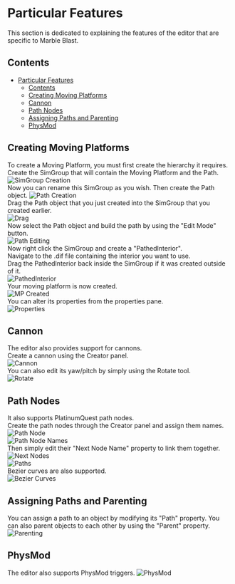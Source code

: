 # Particular Features

This section is dedicated to explaining the features of the editor that are specific to Marble Blast.

## Contents
- [Particular Features](#particular-features)
  - [Contents](#contents)
  - [Creating Moving Platforms](#creating-moving-platforms)
  - [Cannon](#cannon)
  - [Path Nodes](#path-nodes)
  - [Assigning Paths and Parenting](#assigning-paths-and-parenting)
  - [PhysMod](#physmod)

## Creating Moving Platforms
To create a Moving Platform, you must first create the hierarchy it requires.  
Create the SimGroup that will contain the Moving Platform and the Path.  
![SimGroup Creation](image-10.png)  
Now you can rename this SimGroup as you wish. Then create the Path object.
![Path Creation](image-11.png)  
Drag the Path object that you just created into the SimGroup that you created earlier.  
![Drag](image-12.png)  
Now select the Path object and build the path by using the "Edit Mode" button.  
![Path Editing](image-13.png)  
Now right click the SimGroup and create a "PathedInterior".  
Navigate to the .dif file containing the interior you want to use.  
Drag the PathedInterior back inside the SimGroup if it was created outside of it.  
![PathedInterior](image-14.png)  
Your moving platform is now created.  
![MP Created](image-15.png)  
You can alter its properties from the properties pane.  
![Properties](image-16.png)  

## Cannon
The editor also provides support for cannons.  
Create a cannon using the Creator panel.  
![Cannon](image-17.png)  
You can also edit its yaw/pitch by simply using the Rotate tool.  
![Rotate](image-18.png)

## Path Nodes
It also supports PlatinumQuest path nodes.  
Create the path nodes through the Creator panel and assign them names.  
![Path Node](image-19.png)  
![Path Node Names](image-20.png)  
Then simply edit their "Next Node Name" property to link them together.  
![Next Nodes](image-21.png)  
![Paths](image-22.png)  
Bezier curves are also supported.  
![Bezier Curves](image-23.png)  

## Assigning Paths and Parenting
You can assign a path to an object by modifying its "Path" property.  You can also parent objects to each other by using the "Parent" property.  
![Parenting](image-24.png)

## PhysMod
The editor also supports PhysMod triggers.
![PhysMod](image-25.png)
